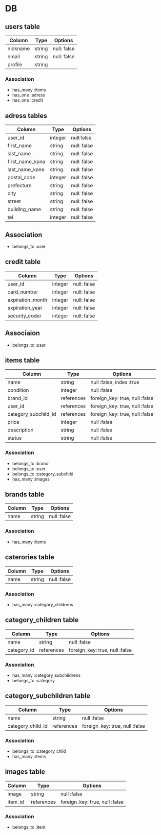 # DB

## users table

|Column|Type|Options|
|------|----|-------|
|nickname|string|null: false|
|email|string|null: false|unique: true|
|profile|string|

### Association
- has_many :items
- has_one :adress
- has_one :credit

## adress tables
|Column|Type|Options|
|------|----|-------|
|user_id|integer|null:false|
|first_name|string|null: false|
|last_name|string|null: false|
|first_name_kana|string|null: false|
|last_name_kane|string|null: false|
|postal_code|integer|null: false|
|prefecture|string|null: false|
|city|string|null: false|
|street|string|null: false|
|building_name|string|null: false|
|tel|integer|null: false|

## Association
- belongs_to :user

## credit table
|Column|Type|Options|
|------|----|-------|
|user_id|integer|null: false|
|card_number|integer|null: false|
|expiration_month|integer|null: false|
|expiration_year|integer|null: false|
|security_coder|integer|null: false|

## Associaion
- belongs_to :user

## items table

|Column|Type|Options|
|------|----|-------|
|name|string|null :false, index :true|
|condition|integer|null :false|
|brand_id|references|foreign_key: true, null :false|
|user_id|references|foreign_key: true, null :false|
|category_subchild_id|references|foreign_key: true, null :false|
|price|integer|null :false|
|description|string|null :false|
|status|string|null :false|

### Association
- belongs_to :brand
- belongs_to :user
- belongs_to :category_subchild
- has_many :images

## brands table

|Column|Type|Options|
|------|----|-------|
|name|string|null :false|

### Association
- has_many :items

## caterories table

|Column|Type|Options|
|------|----|-------|
|name|string|null :false|

### Association
- has_many :category_childrens

## category_children table


|Column|Type|Options|
|------|----|-------|
|name|string|null :false|
|category_id|references|foreign_key: true, null :false|

### Association
- has_many :category_subchildrens
- belongs_to :category

## category_subchildren table

|Column|Type|Options|
|------|----|-------|
|name|string|null :false|
|category_child_id|references|foreign_key: true, null :false|

### Association
- belongs_to :category_child
- has_many :items

## images table

|Column|Type|Options|
|------|----|-------|
|image|string|null :false|
|item_id|references|foreign_key: true, null :false|

### Association

- belongs_to :item

